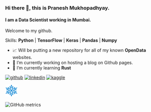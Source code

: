 ### Hi there 👋, this is Pranesh Mukhopadhyay.
#### I am a Data Scientist working in Mumbai.

Welcome to my github.

Skills: **Python** | **TensorFlow** | **Keras** | **Pandas** | **Numpy**

- 📈 Will be putting a new repository for all of my known **OpenData** websites.
- 🔭 I’m currently working on hosting a blog on Github pages. 
- 🌱 I’m currently learning **Rust** 


[<img src='https://github.githubassets.com/images/modules/logos_page/Octocat.png' alt='github' height='40'>](https://github.com/Mukhopadhyay)  [<img src='https://cdn-icons-png.flaticon.com/512/174/174857.png' alt='linkedin' height='40'>](https://www.linkedin.com/in/pranesh-mukhopadhyay-362125170/)  [<img src='https://cdn.iconscout.com/icon/free/png-256/kaggle-3628869-3030009.png' alt='kaggle' height='40'>](https://www.kaggle.com/praneshmukhopadhyay)  

<a href='https://archiveprogram.github.com/'><img src='https://raw.githubusercontent.com/acervenky/animated-github-badges/master/assets/acbadge.gif' width='40' height='40'></a> 

<!-- ![GitHub stats](https://github-readme-stats.vercel.app/api?username=Mukhopadhyay&show_icons=true&count_private=true)   -->

![GitHub metrics](https://metrics.lecoq.io/Mukhopadhyay)  


